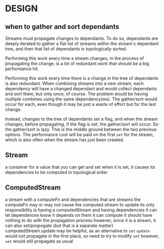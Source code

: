 # DESIGN

## when to gather and sort dependants

Streams must propagate changes to dependants. To do so, dependants are deeply iterated to gather a flat list of streams within the stream's dependant tree, and then that list of dependants is topologically sorted.

Performing this work every time a stream changes, in the process of propagating the change, is a lot of redundant work that should be a big performance hit.

Performing this work every time there is a change in the tree of dependants is also redundant.
When combining streams into a new stream, each dependency will have a changed dependant and would collect dependants and sort them, but only once, of course.
The problem would be having multiple combines using the same dependency(ies).
The gather/sort would occur for each, even though it may be just a waste of effort but for the last change.

Instead, changes to the tree of dependants set a flag, and when the stream changes, before propagating, if the flag is set, the gather/sort will occur. So the gather/sort is lazy. This is the middle ground between the two previous options. The performance cost will be paid on the first `set` for the stream, which is also often when the stream has just been created.

## Stream

a container for a value that you can get and set
when it is set, it causes its dependencies to be computed in topological order

## ComputedStream

a stream with a computeFn and dependencies that are streams
the computeFn may or may not cause the computed stream to update
its only responsibility is having a computedStream and having dependencies
it can let dependences know it depends on them
it can compute
it should have nothing to do with the propagation process
however, since it is a stream, it can also set/propogate (but that is a separate matter)
computedStream.update may be helpful, as an alternative to `set`
`update` would not propagate in the first place, so need to try to modify `set`
however, `set` would still propagate as usual
